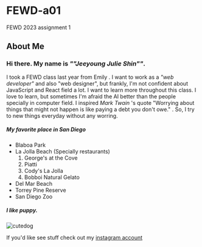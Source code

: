 # FEWD-a01
FEWD 2023 assignment 1

## About Me
### Hi there. My name is _""Jeeyoung Julie Shin""_. 
 I took a FEWD class last year from Emily . I want to work as a _"web developer"_ and also  "web designer", but frankly, I'm not confident about JavaScript and React field a lot. I want to learn more throughout this class. I love to learn, but sometimes I'm afraid the AI better than the people specially in computer field.  I inspired  _Mark Twain_ 's quote "Worrying about things that might not happen is like paying a debt you don't owe." . So, I try to  new things everyday without any worring.
##### My favorite place in San Diego
* Blaboa Park
* La Jolla Beach (Specially restaurants)
  1. George's at the Cove
  2. Piatti
  3. Cody's La Jolla
  4. Bobboi Natural Gelato
* Del Mar Beach
* Torrey Pine Reserve
* San Diego Zoo    
   
##### I like puppy.

![cutedog](https://img1.daumcdn.net/thumb/R1280x0/?scode=mtistory2&fname=https%3A%2F%2Ft1.daumcdn.net%2Fcfile%2Ftistory%2F99AEE6425AD486B004)


If you'd like see stuff check out my [instagram account](https://www.instagram.com/j_julie_s/)
